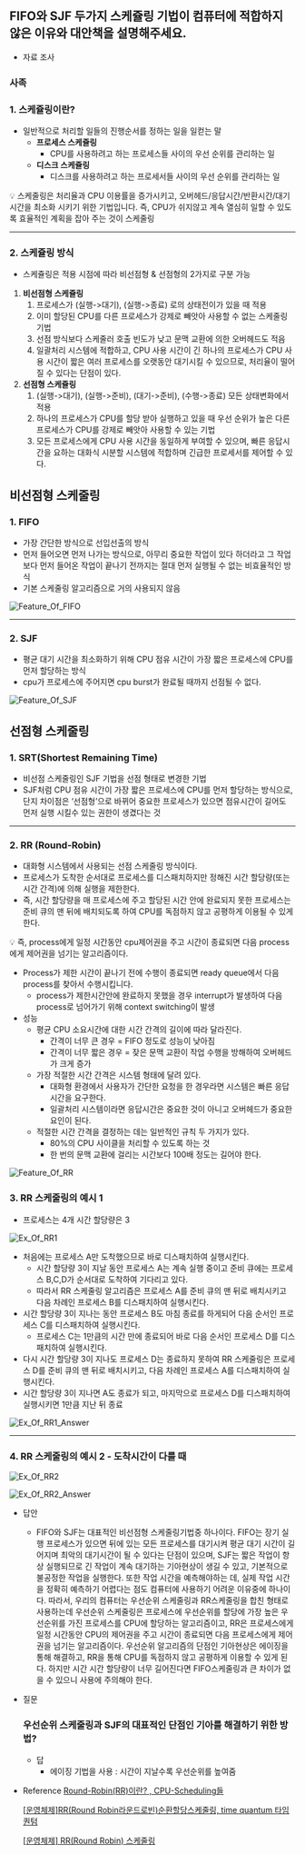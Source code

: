 ## FIFO와 SJF 두가지 스케쥴링 기법이 컴퓨터에 적합하지 않은 이유와 대안책을 설명해주세요.

- 자료 조사

### 사족

### 1. 스케쥴링이란?

- 일반적으로 처리할 일들의 진행순서를 정하는 일을 일컫는 말
  - **프로세스 스케쥴링**
    - CPU를 사용하려고 하는 프로세스들 사이의 우선 순위를 관리하는 일
  - **디스크 스케쥴링**
    - 디스크를 사용하려고 하는 프로세서들 사이의 우선 순위를 관리하는 일

<aside>
💡 스케줄링은 처리율과 CPU 이용률을 증가시키고, 오버헤드/응답시간/반환시간/대기시간을 최소화 시키기 위한 기법입니다. 즉, CPU가 쉬지않고 계속 열심히 일할 수 있도록 효율적인 계획을 잡아 주는 것이 스케줄링

</aside>

---

### 2. 스케쥴링 방식

- 스케쥴링은 적용 시점에 따라 비선점형 & 선점형의 2가지로 구분 가능

1. **비선점형 스케쥴링**
   1. 프로세스가 (실행->대기), (실행->종료) 로의 상태전이가 있을 때 적용
   2. 이미 할당된 CPU를 다른 프로세스가 강제로 빼앗아 사용할 수 없는 스케줄링 기법
   3. 선점 방식보다 스케줄러 호출 빈도가 낮고 문맥 교환에 의한 오버헤드도 적음
   4. 일괄처리 시스템에 적합하고, CPU 사용 시간이 긴 하나의 프로세스가 CPU 사용 시간이 짧은 여러 프로세스를 오랫동안 대기시킬 수 있으므로, 처리율이 떨어질 수 있다는 단점이 있다.
2. **선점형 스케쥴링**
   1. (실행->대기), (실행->준비), (대기->준비), (수행->종료) 모든 상태변화에서 적용
   2. 하나의 프로세스가 CPU를 할당 받아 실행하고 있을 때 우선 순위가 높은 다른 프로세스가 CPU를 강제로 빼앗아 사용할 수 있는 기법
   3. 모든 프로세스에게 CPU 사용 시간을 동일하게 부여할 수 있으며, 빠른 응답시간을 요하는 대화식 시분할 시스템에 적합하며 긴급한 프로세서를 제어할 수 있다.

## 비선점형 스케줄링

### 1. FIFO

- 가장 간단한 방식으로 선입선출의 방식
- 먼저 들어오면 먼저 나가는 방식으로, 아무리 중요한 작업이 있다 하더라고 그 작업 보다 먼저 들어온 작업이 끝나기 전까지는 절대 먼저 실행될 수 없는 비효율적인 방식
- 기본 스케줄링 알고리즘으로 거의 사용되지 않음

![Feature_Of_FIFO](https://github.com/JungMunGyu/CS_interview_Study/blob/main/os&computer_structure/img/Feature_Of_FIFO.png?raw=true)

---

### 2. SJF

- 평균 대기 시간을 최소화하기 위해 CPU 점유 시간이 가장 짧은 프로세스에 CPU를 먼저 할당하는 방식
- cpu가 프로세스에 주어지면 cpu burst가 완료될 때까지 선점될 수 없다.

![Feature_Of_SJF](https://github.com/JungMunGyu/CS_interview_Study/blob/main/os&computer_structure/img/Feature_Of_SJF.png?raw=true)

## 선점형 스케줄링

### 1. SRT(Shortest Remaining Time)

- 비선점 스케줄링인 SJF 기법을 선점 형태로 변경한 기법
- SJF처럼 CPU 점유 시간이 가장 짧은 프로세스에 CPU를 먼저 할당하는 방식으로, 단지 차이점은 ‘선점형’으로 바뀌어 중요한 프로세스가 있으면 점유시간이 길어도 먼저 실행 시킬수 있는 권한이 생겼다는 것

---

### 2. RR (Round-Robin)

- 대화형 시스템에서 사용되는 선점 스케줄링 방식이다.
- 프로세스가 도착한 순서대로 프로세스를 디스패치하지만 정해진 시간 할당량(또는 시간 간격)에 의해 실행을 제한한다.
- 즉, 시간 할당량을 매 프로세스에 주고 할당된 시간 안에 완료되지 못한 프로세스는 준비 큐의 맨 뒤에 배치되도록 하여 CPU를 독점하지 않고 공평하게 이용될 수 있게 한다.

<aside>
💡 즉, process에게 일정 시간동안 cpu제어권을 주고 시간이 종료되면 다음 process에게 제어권을 넘기는 알고리즘이다.

</aside>

- Process가 제한 시간이 끝나기 전에 수행이 종료되면 ready queue에서 다음 process를 찾아서 수행시킵니다.
  - process가 제한시간안에 완료하지 못했을 경우 interrupt가 발생하여 다음 process로 넘어가기 위해 context switching이 발생
- 성능
  - 평균 CPU 소요시간에 대한 시간 간격의 길이에 따라 달라진다.
    - 간격이 너무 큰 경우 = FIFO 정도로 성능이 낮아짐
    - 간격이 너무 짧은 경우 = 잦은 문맥 교환이 작업 수행을 방해하여 오버헤드가 크게 증가
  - 가장 적절한 시간 간격은 시스템 형태에 달려 있다.
    - 대화형 환경에서 사용자가 간단한 요청을 한 경우라면 시스템은 빠른 응답시간을 요구한다.
    - 일괄처리 시스템이라면 응답시간은 중요한 것이 아니고 오버헤드가 중요한 요인이 된다.
  - 적절한 시간 간격을 결정하는 데는 일반적인 규칙 두 가지가 있다.
    - 80%의 CPU 사이클을 처리할 수 있도록 하는 것
    - 한 번의 문맥 교환에 걸리는 시간보다 100배 정도는 길어야 한다.

![Feature_Of_RR](https://github.com/JungMunGyu/CS_interview_Study/blob/main/os&computer_structure/img/Feature_Of_RR.png?raw=true)

### 3. RR 스케줄링의 예시 1

- 프로세스는 4개 시간 할당량은 3

![Ex_Of_RR1](https://s3-us-west-2.amazonaws.com/secure.notion-static.com/43e37206-a4de-4e42-9d68-09e04736a879/Ex_Of_RR1.png)

- 처음에는 프로세스 A만 도착했으므로 바로 디스패치하여 실행시킨다.
  - 시간 할당량 3이 지날 동안 프로세스 A는 계속 실행 중이고 준비 큐에는 프로세스 B,C,D가 순서대로 도착하여 기다리고 있다.
  - 따라서 RR 스케줄링 알고리즘은 프로세스 A를 준비 큐의 맨 뒤로 배치시키고 다음 차례인 프로세스 B를 디스패치하여 실행시킨다.
- 시간 할당량 3이 지나는 동안 프로세스 B도 마침 종료를 하게되어 다음 순서인 프로세스 C를 디스패치하여 실행시킨다.
  - 프로세스 C는 1만큼의 시간 만에 종료되어 바로 다음 순서인 프로세스 D를 디스패치하여 실행시킨다.
- 다시 시간 할당량 3이 지나도 프로세스 D는 종료하지 못하여 RR 스케줄링은 프로세스 D를 준비 큐의 맨 뒤로 배치시키고, 다음 차례인 프로세스 A를 디스패치하여 실행시킨다.
- 시간 할당량 3이 지나면 A도 종료가 되고, 마지막으로 프로세스 D를 디스패치하여 실행시키면 1만큼 지난 뒤 종료

![Ex_Of_RR1_Answer](https://s3-us-west-2.amazonaws.com/secure.notion-static.com/43e37206-a4de-4e42-9d68-09e04736a879/Ex_Of_RR1_Answer.png)

---

### 4. RR 스케줄링의 예시 2 - 도착시간이 다를 때

![Ex_Of_RR2](https://s3-us-west-2.amazonaws.com/secure.notion-static.com/43e37206-a4de-4e42-9d68-09e04736a879/Ex_Of_RR2.png)

![Ex_Of_RR2_Answer](https://s3-us-west-2.amazonaws.com/secure.notion-static.com/43e37206-a4de-4e42-9d68-09e04736a879/Ex_Of_RR2_Answer.png)

- 답안

  - FIFO와 SJF는 대표적인 비선점형 스케줄링기법중 하나이다. FIFO는 장기 실행 프로세스가 있으면 뒤에 있는 모든 프로세스를 대기시켜 평균 대기 시간이 길어지며 최악의 대기시간이 될 수 있다는 단점이 있으며, SJF는 짧은 작업이 항상 실행되므로 긴 작업이 계속 대기하는 기아현상이 생길 수 있고, 기본적으로 불공정한 작업을 실행한다. 또한 작업 시간을 예측해야하는 데, 실제 작업 시간을 정확히 예측하기 어렵다는 점도 컴퓨터에 사용하기 어려운 이유중에 하나이다. 따라서, 우리의 컴퓨터는 우선순위 스케줄링과 RR스케줄링을 합친 형태로 사용하는데 우선순위 스케줄링은 프로세스에 우선순위를 할당에 가장 높은 우선순위를 가진 프로세스를 CPU에 할당하는 알고리즘이고, RR은 프로세스에게 일정 시간동안 CPU의 제어권을 주고 시간이 종료되면 다음 프로세스에게 제어권을 넘기는 알고리즘이다. 우선순위 알고리즘의 단점인 기아현상은 에이징을 통해 해결하고, RR을 통해 CPU를 독점하지 않고 공평하게 이용할 수 있게 된다. 하지만 시간 시간 할당량이 너무 길어진다면 FIFO스케줄링과 큰 차이가 없을 수 있으니 사용에 주의해야 한다.

- 질문

  ### 우선순위 스케줄링과 SJF의 대표적인 단점인 기아를 해결하기 위한 방법?

  - 답
    - 에이징 기법을 사용 : 시간이 지날수록 우선순위를 높여줌

- Reference
  [Round-Robin(RR)이란? , CPU-Scheduling들](https://jwprogramming.tistory.com/17)

  [[운영체제]RR(Round Robin라운드로빈)순환할당스케줄링, time quantum 타임퀀텀](https://jhnyang.tistory.com/entry/운영체제RRRound-Robin라운드로빈순환할당스케줄링-time-quantum-타임퀀텀)

  [[운영체제] RR(Round Robin) 스케줄링](https://yoons2owo.tistory.com/27)
